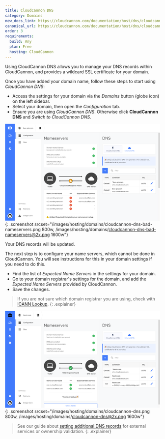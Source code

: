 ```yaml
---
title: CloudCannon DNS
category: Domains
new_docs_link: https://cloudcannon.com/documentation/host/dns/cloudcannon-dns/
canonical_url: https://cloudcannon.com/documentation/host/dns/cloudcannon-dns/
order: 3
requirements:
  build: Any
  plan: Free
  hosting: CloudCannon
---
```

Using CloudCannon DNS allows you to manage your DNS records within CloudCannon, and provides a wildcard SSL certificate for your domain.

Once you have added your domain name, follow these steps to start using *CloudCannon DNS*:

* Access the settings for your domain via the *Domains* button (globe icon) on the left sidebar.
* Select your domain, then open the *Configuration* tab.
* Ensure you are using *CloudCannon DNS*. Otherwise click **CloudCannon DNS** and *Switch to CloudCannon DNS*.

![Site Settings / Domain section with CloudCannon DNS](/images/hosting/domains/cloudcannon-dns-bad-nameservers.png){: .screenshot srcset="/images/hosting/domains/cloudcannon-dns-bad-nameservers.png 800w, /images/hosting/domains/cloudcannon-dns-bad-nameservers@2x.png 1600w"}

Your DNS records will be updated.

The next step is to configure your name servers, which cannot be done in CloudCannon. You will see instructions for this in your domain settings if you need to do this.

* Find the list of *Expected Name Servers* in the settings for your domain.
* Go to your domain registrar's settings for the domain, and add the *Expected Name Servers* provided by CloudCannon.
* Save the changes.

> If you are not sure which domain registrar you are using, check with [ICANN Lookup](https://lookup.icann.org/lookup).
{: .explainer}

![Site Settings / Domain section with CloudCannon DNS](/images/hosting/domains/cloudcannon-dns.png){: .screenshot srcset="/images/hosting/domains/cloudcannon-dns.png 800w, /images/hosting/domains/cloudcannon-dns@2x.png 1600w"}

> See our guide about [setting additional DNS records](/hosting/domains/dns/) for external services or ownership validation.
{: .explainer}